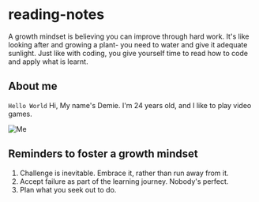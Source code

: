 # reading-notes
A growth mindset is believing you can improve through hard work. It's like looking after and growing a plant- you need to water and give it adequate sunlight.
Just like with coding, you give yourself time to read how to code and apply what is learnt.

## About me

`Hello World`
Hi, My name's Demie. I'm 24 years old, and I like to play video games.

![Me](https://lh3.googleusercontent.com/pw/AIL4fc_wKKoC_h4rcTQEUZ8BK3mL4xaZLC0BMZBn_wZhwWPJRMVrkXpjcSbKCm0diyJki7djL26QDVGMVGKavkih18BqaXcoUk_TDR4vDDOmRfVekJSPjCfyPpxSBT7R5PEt3K9_bbAzza7F_WwfePEFnEom7fJqra2kCQJjlDMjBasN2zC1q7q-WFxNyO1iD4Cfr-5BosvesYynKoGS7a2lMV4Psgs9L4byNYarCM4rA_1cCjX_aJ2IftkU6P-HPtBmHTU9wrwfubSaruYItQgiEUGp8yMFe40YLxoFF6uWxvIsMu0MEmWxnWsV6CcRv79UenR5GDNLEnLfKz7EwZCvACpXWrcddIZvqjGB_xWPR0N-_GSAjr03N9kaDqrmkN013WGu1AIp7G7cykTFaU8K6qKe84DS4oggtWw4feew521DQMO0e092l53tPZXIInWxGFo54wvzePhC64rxvk2Ai5lQ6cR48ajLuorMTafghM6ET-suSST07FvEHj-pos2B06b6tnwzz1oZSIaTAigkv395FGoijRoGC6yg6f94G7Fwf773JwHPj4OOQn2MGiRql3W-p2e-U0u8KcBChpF_pExe08PfFRMvQSC62Y-dZCcbS7mDd826Y3Jc2KemG1JisBcA8K-JudttMx9cv14M5WZB_hB9vAIfK7P35iYKZ-WR2uB4dTpndLm1Wg7FqGHY75Z5sJFwANs5_zDyeun0STqi0fpnicVCwNtVBA5VNzWRcoPbBJHlqDzCJtWfF7ypmUgscc-dj1qGRngXEzVWHYnvKfRldP5Hb_WcrtSewjRPyD4y1IpJiMJBmQV-Rb2DivV9SYV557FEZ27DZuiHk6JPud3Yhgfg7EefwyqbY49uNph6SepLACod_wgqzjv0cAG0E57yCQeMTR2Io-CkM_sFFAlELPqX-c0m9KhpWKHqusDzbpwwb88BQ0Lqfa6l1Si0FkJFx9cOXkEvTAhXmVa7KndRDDb4=w770-h1027-s-no?authuser=0)


## Reminders to foster a growth mindset

1. Challenge is inevitable. Embrace it, rather than run away from it.
2. Accept failure as part of the learning journey. Nobody's perfect.
3. Plan what you seek out to do.




